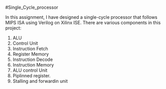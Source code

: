#Single_Cycle_processor

In this assignment, I have designed a single-cycle processor that follows MIPS ISA using Verilog on Xilinx ISE.
There are various components in this project:
1. ALU
2. Control Unit
3. Instruction Fetch
4. Register Memory
5. Instruction Decode
6. Instruction Memory
7. ALU control Unit
8. Piplinned register.
9. Stalling and forwardin unit

